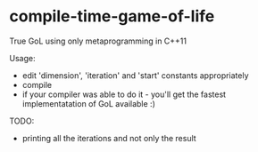 compile-time-game-of-life
=========================

True GoL using only metaprogramming in C++11

Usage:
- edit 'dimension', 'iteration' and 'start' constants appropriately
- compile
- if your compiler was able to do it - you'll get the fastest implementatation of GoL available :)

TODO:
- printing all the iterations and not only the result
